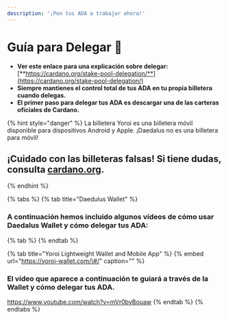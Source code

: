 ```yaml
---
description: '¡Pon tus ADA a trabajar ahora!'
---
```


# Guía para Delegar 🚀

* **Ver este enlace para una explicación sobre delegar:**  [**https://cardano.org/stake-pool-delegation/**](https://cardano.org/stake-pool-delegation/)
* **Siempre mantienes el control total de tus ADA en tu propia billetera cuando delegas.**
* **El primer paso para delegar tus ADA es descargar una de las carteras oficiales de Cardano.**

{% hint style="danger" %}
La billetera Yoroi es una billetera móvil disponible para dispositivos Android y Apple. ¡Daedalus no es una billetera para móvil!

## ¡Cuidado con las billeteras falsas! Si tiene dudas, consulta [cardano.org](https://cardano.org/stake-pool-delegation#wallets).
{% endhint %}

{% tabs %}
{% tab title="Daedulus Wallet" %}
### A continuación hemos incluido algunos vídeos de cómo usar Daedalus Wallet y cómo delegar tus ADA:

{% tab %}
{% endtab %}

{% tab title="Yoroi Lightweight Wallet and Mobile App" %}
{% embed url="https://yoroi-wallet.com/\#/" caption="" %}

### El vídeo que aparece a continuación te guiará a través de la Wallet y cómo delegar tus ADA.

https://www.youtube.com/watch?v=mVr0bvBouaw
{% endtab %}
{% endtabs %}

